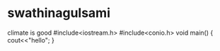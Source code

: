 # swathinagulsami
climate is good
#include<iostream.h>
#include<conio.h>
void main()
{
cout<<"hello";
}
